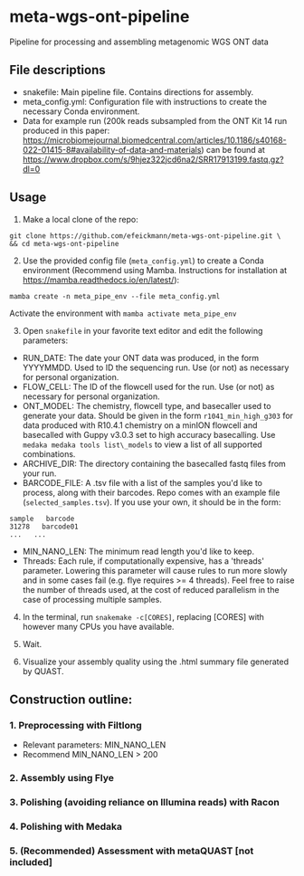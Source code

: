 # meta-wgs-ont-pipeline
Pipeline for processing and assembling metagenomic WGS ONT data

## File descriptions
- snakefile: Main pipeline file. Contains directions for assembly.
- meta_config.yml: Configuration file with instructions to create the necessary Conda environment.
- Data for example run (200k reads subsampled from the ONT Kit 14 run produced in this paper:  https://microbiomejournal.biomedcentral.com/articles/10.1186/s40168-022-01415-8#availability-of-data-and-materials) can be found at https://www.dropbox.com/s/9hjez322jcd6na2/SRR17913199.fastq.gz?dl=0

## Usage
1. Make a local clone of the repo:
```
git clone https://github.com/efeickmann/meta-wgs-ont-pipeline.git \
&& cd meta-wgs-ont-pipeline
```

2. Use the provided config file (```meta_config.yml```) to create a Conda environment (Recommend using Mamba. Instructions for installation at https://mamba.readthedocs.io/en/latest/):
```
mamba create -n meta_pipe_env --file meta_config.yml
```
Activate the environment with ```mamba activate meta_pipe_env```

3. Open ```snakefile``` in your favorite text editor and edit the following parameters:
- RUN_DATE: The date your ONT data was produced, in the form YYYYMMDD. Used to ID the sequencing run. Use (or not) as necessary for personal organization.
- FLOW_CELL: The ID of the flowcell used for the run. Use (or not) as necessary for personal organization.
- ONT_MODEL: The chemistry, flowcell type, and basecaller used to generate your data. Should be given in the form ```r1041_min_high_g303``` for data produced with R10.4.1 chemistry on a minION flowcell and basecalled with Guppy v3.0.3 set to high accuracy basecalling. Use ```medaka medaka tools list\_models``` to view a list of all supported combinations.
- ARCHIVE_DIR: The directory containing the basecalled fastq files from your run. 
- BARCODE_FILE: A .tsv file with a list of the samples you'd like to process, along with their barcodes. Repo comes with an example file (```selected_samples.tsv```). If you use your own, it should be in the form:
```
sample   barcode
31278   barcode01
...   ...
```
- MIN_NANO_LEN: The minimum read length you'd like to keep.
- Threads: Each rule, if computationally expensive, has a 'threads' parameter. Lowering this parameter will cause rules to run more slowly and in some cases fail (e.g. flye requires >= 4 threads). Feel free to raise the number of threads used, at the cost of reduced parallelism in the case of processing multiple samples.

4. In the terminal, run ```snakemake -c[CORES]```, replacing [CORES] with however many CPUs you have available.

5. Wait.

6. Visualize your assembly quality using the .html summary file generated by QUAST.

## Construction outline:

### 1. Preprocessing with Filtlong
- Relevant parameters: MIN_NANO_LEN
- Recommend MIN_NANO_LEN > 200

### 2. Assembly using Flye

### 3. Polishing (avoiding reliance on Illumina reads) with Racon

### 4. Polishing with Medaka

### 5. (Recommended) Assessment with metaQUAST [not included]
